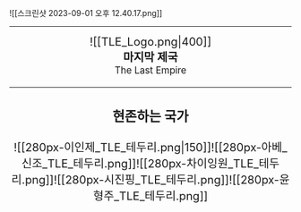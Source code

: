 ![[스크린샷 2023-09-01 오후 12.40.17.png]]

-----



 <big><big><center> ![[TLE_Logo.png|400]]<br>**마지막 제국**<br><small>The Last Empire<small><center> <big> <big>


-----
### 현존하는 국가

![[280px-이인제_TLE_테두리.png|150]]![[280px-아베_신조_TLE_테두리.png]]![[280px-차이잉원_TLE_테두리.png]]![[280px-시진핑_TLE_테두리.png]]![[280px-윤형주_TLE_테두리.png]]
